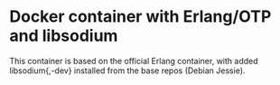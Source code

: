 # Docker container with Erlang/OTP and libsodium

This container is based on the official Erlang container, with added libsodium{,-dev}
installed from the base repos (Debian Jessie).
